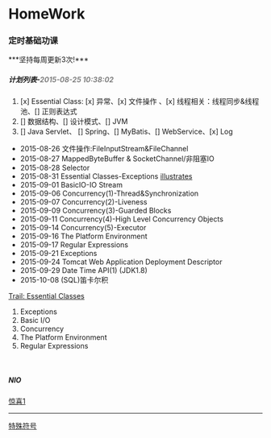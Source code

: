 # HomeWork
<h3>定时基础功课</h3>
***坚持每周更新3次!***
<h5>计划列表-<span style="color:gray;">2015-08-25 10:38:02</span></h5>

1. [x] Essential Class: [x] 异常、[x] 文件操作 、[x] 线程相关：线程同步&线程池、[] 正则表达式
2. [] 数据结构、[] 设计模式、[] JVM
3. [] Java Servlet、 [] Spring、[] MyBatis、[] WebService、[x] Log

>
-  2015-08-26	文件操作:FileInputStream&FileChannel
-  2015-08-27	MappedByteBuffer & SocketChannel/非阻塞IO
-  2015-08-28	Selector
-  2015-08-31	Essential Classes-Exceptions <a target="_blank" href="https://docs.oracle.com/javase/tutorial/figures/essential/exceptions-throwable.gif" >illustrates</a>
-  2015-09-01	BasicIO-IO Stream
-  2015-09-06	Concurrency(1)-Thread&Synchronization
-  2015-09-07	Concurrency(2)-Liveness
-  2015-09-09	Concurrency(3)-Guarded Blocks
-  2015-09-11	Concurrency(4)-High Level Concurrency Objects
-  2015-09-14	Concurrency(5)-Executor
-  2015-09-16	The Platform Environment
-  2015-09-17	Regular Expressions
-  2015-09-21	Exceptions
-  2015-09-24	Tomcat Web Application Deployment Descriptor
-  2015-09-29	Date Time API(1) (JDK1.8)
-  2015-10-08	(SQL)笛卡尔积

<a target="_blank" href="https://docs.oracle.com/javase/tutorial/essential/index.html">Trail: Essential Classes</a>
<ol>
<li>Exceptions</li>	
<li>Basic I/O</li>	
<li>Concurrency</li>	
<li>The Platform Environment</li>	
<li>Regular Expressions</li>	
</ol>
<br />
<h5>NIO</h5>
<a target="_blank" href="https://github.com/jptiancai/learn-mina-the-hard-way/blob/master/README.md">惊喜1</a>
<hr />
<a target="_blank" href="http://www.ifreesite.com/typing/keyboard-symbols.htm">特殊符号</a>
